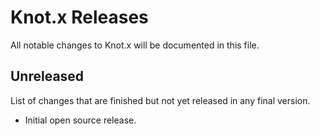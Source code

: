 # Knot.x Releases
All notable changes to Knot.x will be documented in this file.

## Unreleased
List of changes that are finished but not yet released in any final version.
- Initial open source release.
